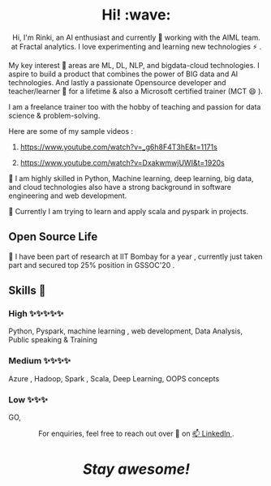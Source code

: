 <h1 align='center'> Hi! :wave:</h1>
<p align='center'>
Hi, I'm Rinki, an AI enthusiast and currently 🔭 working with the AIML team. at Fractal analytics. I love experimenting and learning new technologies ⚡ . 

My key interest 🌱 areas are ML, DL, NLP, and bigdata-cloud technologies. I aspire to build a product that combines the power of BIG data and AI technologies. And lastly a passionate Opensource developer and teacher/learner 🌱 for a lifetime & also a Microsoft certified trainer (MCT 😄 ).
  
I am a freelance trainer too with the hobby of teaching and passion for data science & problem-solving.

Here are some of my sample videos :
1) https://www.youtube.com/watch?v=_g6h8F4T3hE&t=1171s

2) https://www.youtube.com/watch?v=DxakwmwjUWI&t=1920s

👯 I am highly skilled in Python, Machine learning, deep learning, big data, and cloud technologies also have a strong background in software engineering and web development.

🌱 Currently I am trying to learn and apply scala and pyspark in projects.

## Open Source  Life

🔭 I have been part of research at IIT Bombay for a year , currently just taken part and secured top 25% position in GSSOC'20 .

## Skills 🔭

### High ✨✨✨✨✨
Python, Pyspark, machine learning , web development, Data Analysis, Public speaking & Training

### Medium ✨✨✨✨
Azure , Hadoop, Spark , Scala, Deep Learning, OOPS concepts

### Low ✨✨✨

GO, 

<p align='center'>For enquiries, feel free to reach out over 💬 on <a href="https://www.linkedin.com/in/rinki-nag/"> 📫 LinkedIn </a>.</p>

<h1 align='center'><i>Stay awesome!</i></h1>


<!--
**eaglewarrior/eaglewarrior** is a ✨ _special_ ✨ repository because its `README.md` (this file) appears on your GitHub profile.

Here are some ideas to get you started:

- 🔭 I’m currently working on ...
- 🌱 I’m currently learning ...
- 👯 I’m looking to collaborate on ...
- 🤔 I’m looking for help with ...
- 💬 Ask me about ...
- 📫 How to reach me: ...
- 😄 Pronouns: ...
- ⚡ Fun fact: ...
-->
